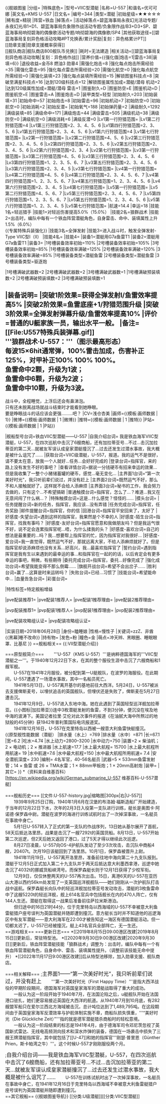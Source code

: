 {{舰娘图鉴 
|分组=
|特殊底色=
|型号=VIIC型潜艇
|名称=U-557
|和谐名=优可可娜
|英文名=KMS U-557
|日文名=
|编号=344
|类型=潜艇
|初始星级=★★☆☆☆
|稀有度=精锐
|阵营=铁血
|掉落点=
|活动掉落点=碧蓝海事局永夜幻光活动专题/永夜幻光/B1+D1、碧蓝海事局负象限作战活动专题/负象限作战/B3+D3+SP、碧蓝海事局响彻碧海的偶像歌活动专题/响彻碧海的偶像歌/SP4
|其他获取途径=[[碧蓝海事局复刻异色格活动攻略#PT兑换表/累计奖励|复刻：异色格累计PT]]<br>[[勋章支援|勋章支援概率获得]]<br>[[舰队商店|舰队商店800舰队币兑换]]
|耗时=无法建造
|相关活动=[[碧蓝海事局复刻异色格活动攻略|复刻：异色格作战]]
|营养价值={{强化值|炮击=1|雷击=38|装填=6}}
|退役收益=金币8 燃油3 勋章4
|需强化炮击=8
|强化每点炮击所需经验=35
|需强化雷击=95
|强化每点雷击所需经验=20
|需强化航空=0
|强化每点航空所需经验=0
|需强化装填=23
|强化每点装填所需经验=15
|解锁图鉴科技点=8
|突破至满星科技点=16
|达到120级科技点=12
|解锁图鉴属性加成=潜艇/潜母 机动+2
|达到120级属性加成=潜艇/潜母 雷击+1
|图鉴耐久=D
|图鉴防空=E
|图鉴机动=D
|图鉴航空=E
|图鉴雷击=A
|图鉴炮击=D
|装甲类型=轻型
|初始耐久=203
|初始装填=31
|初始命中=57
|初始炮击=8
|初始雷击=96
|初始机动=7
|初始防空=0
|初始航空=0
|初始消耗=2
|初始反潜=
|初始氧气=188
|初始弹药量=2
|满级耐久=1292
|满级装填=85
|满级命中=171
|满级炮击=44
|满级雷击=505
|满级机动=38
|满级防空=0
|满级航空=0
|满级消耗=6
|满级反潜=0
|Lv1第一行狩猎范围=
|Lv1第二行狩猎范围=4
|Lv1第三行狩猎范围=2、3、4、5、6
|Lv1第四行狩猎范围=2、3、5、6
|Lv1第五行狩猎范围=2、3、4、5、6
|Lv1第六行狩猎范围=4
|Lv1第七行狩猎范围=
|Lv2第一行狩猎范围=
|Lv2第二行狩猎范围=4、5、6
|Lv2第三行狩猎范围=2、3、4、5、6
|Lv2第四行狩猎范围=2、3、5、6
|Lv2第五行狩猎范围=2、3、4、5、6
|Lv2第六行狩猎范围=2、3、4
|Lv2第七行狩猎范围=
|Lv3第一行狩猎范围=
|Lv3第二行狩猎范围=4、5、6
|Lv3第三行狩猎范围=2、3、4、5、6
|Lv3第四行狩猎范围=1、2、3、5、6、7
|Lv3第五行狩猎范围=2、3、4、5、6
|Lv3第六行狩猎范围=2、3、4、5
|Lv3第七行狩猎范围=
|Lv4第一行狩猎范围=
|Lv4第二行狩猎范围=4、5、6
|Lv4第三行狩猎范围=2、3、4、5、6、7
|Lv4第四行狩猎范围=1、2、3、5、6、7
|Lv4第五行狩猎范围=1、2、3、4、5、6
|Lv4第六行狩猎范围=2、3、4、5
|Lv4第七行狩猎范围=
|Lv5第一行狩猎范围=
|Lv5第二行狩猎范围=4、5、6、7
|Lv5第三行狩猎范围=2、3、4、5、6、7
|Lv5第四行狩猎范围=1、2、3、5、6、7
|Lv5第五行狩猎范围=1、2、3、4、5、6
|Lv5第六行狩猎范围=1、2、3、4、5
|Lv5第七行狩猎范围=
|航速=14.4
|幸运=18
|技能1名=轻巡猎手
|技能1=对轻巡伤害提高5.0%（15.0%）
|技能2名=狼群战术
|技能2=出击时，编队中每有一个铁血阵营潜艇角色，自身雷击、命中、装填属性上升1.5%（6.0%）<br>{{专属特殊兵装强化}}
|技能3名=全弹发射
|技能3=进入战斗时，触发全弹发射-Type VIIC型I（II）
|技能4名=
|技能4=
|装备1=潜艇用G7a鱼雷T1
|装备2=潜艇用G7a鱼雷T1
|装备3=
|1号槽装备效率初始=110%
|2号槽装备效率初始=105%
|3号槽装备效率初始=85%
|1号槽装备效率满破=125%
|2号槽装备效率满破=120%
|3号槽装备效率满破=85%
|1号槽装备类型=潜艇鱼雷
|2号槽装备类型=潜艇鱼雷
|3号槽装备类型=驱逐炮
<!--鱼雷底座数不代表武器数，不了解的请勿修改数据。-->
|1号槽满破武器数=2
|2号槽满破武器数=2
|3号槽满破武器数=1
|1号槽满破预装填数=2
|2号槽满破预装填数=2
|3号槽满破预装填数=1

|装备说明=
|突破1阶效果=获得全弹发射I/鱼雷效率提高5%
|突破2阶效果=鱼雷底座+1/狩猎范围升级
|突破3阶效果=全弹发射弹幕升级/鱼雷效率提高10%
|评价=普通的U艇家族一员，输出水平一般。
|备注=
[[File:U557特殊兵装弹幕.gif]]<br>
'''狼群战术·U-557：'''（图示最高形态）<br>
每波15×6hit通常弹，100%雷击加成，伤害补正125%，对甲补正100% 100% 100%。<br>
鱼雷命中2颗，升级为1波；<br>
鱼雷命中6颗，升级为2波；<br>
鱼雷命中10颗，升级为3波。
----
战斗中，全程睡觉，上浮后还会有鼻涕泡。<br>
只有还未脱离战场就战斗结束时才能看到她睁眼。<br>
要是睁眼战斗的话应该会更强………吧？
|CV=浅仓杏美
|画师={{模板:画师数据 | 1}}
|微博={{模板:画师数据 | 1 |微博}}
|推特={{模板:画师数据 | 1 |推特}}
|P站={{模板:画师数据 | 1 |P站}}

|舰船型号台词=铁血VIIC型潜艇——U-557
|自我介绍台词= 我是铁血海军VIIC型潜艇，U-557，在四次巡航中击沉了6艘商船，还有加拉蒂亚号…不过…击沉加拉蒂亚的第二天…就被友军误认成皇家潜艇撞沉了…过去还发生过潜水事故，我大概是被什么诅咒了……
|获取台词=VIIC级潜艇，U-557，报道。我的运气不是很好，请不要太在意，放我一个人就好…任务…会好好完成的
|登录台词=指挥官，来的路上没有发生不好的事吧？
|查看详情台词=据说一分钱硬币有招来幸运的效果…但是我收集了一整个小猪储蓄罐的硬币，感觉…毫无变化…
|主界面1台词=“第一次美好时光”，我只听前辈们说过，并没有赶上
|主界面2台词=既然运气不好，那么不和人接触就好了，这样就不会给人添麻烦
|主界面3台词=秘书的工作，我会努力去做的，只有这个…不希望搞砸
|普通触摸台词=指挥官，怎么了…？难道…我又在无意间闯了什么祸…？
|特殊触摸台词=这是…什么感觉？怪怪的……
|摸头台词=
|任务提醒台词=新的任务，指挥官，我应该…没有弄错
|任务完成台词=指挥官，任务奖励
|邮件提醒台词=指挥官，你的信
|回港台词=指挥官平安回来了，太好了
|好感度-失望台词=遇到这样的指挥官，我果然是个不幸的人
|好感度-陌生台词=指挥官，找我有事吗？
|好感度-友好台词=指挥官愿意和我做朋友吗？但是我运气很不好，说不定会连累指挥官呢…唔，为什么揉我的头？
|好感度-喜欢台词=自己的想法是最重要的…吗？我…想要帮上指挥官的忙，因为指挥官对我很好…
|好感度-爱台词=我一直觉得，既然运气不好，那就远离大家，不给人添麻烦就好了。但是指挥官却说添麻烦也没有关系…好高兴，我…最喜欢指挥官了
|誓约台词=遇到指挥官是我有生以来遇到的最幸运的事…和指挥官在一起的的话，以后肯定会有更多幸运的事吧，稍微，有些期待
|委托完成台词=指挥官，委托…好像完成了
|强化成功台词=希望我能变得不那么倒霉……
|旗舰开战台词=希望不会出岔子……
|胜利台词=赢了…这算是时来运转吗？
|失败台词=已经…习惯了
|技能台词=希望能命中…
|血量告急台词=
|彩蛋台词=

|特性标签=特定舰船增益

|pve配装推荐1=
|pve配装1推荐人=
|pve配装1推荐理由=
|pve配装2推荐理由=

|pvp配装推荐1=
|pvp配装1推荐人=
|pvp配装1推荐理由=
|pvp配装2推荐理由=

|pve配装攻略组认证=
|pvp配装攻略组认证=

|实装日期=2018年06月28日
|身份=瞌睡娘
|性格=慢性子
|关键词=zzZ、非酋{{黑幕|睡不改命}}
|持有物=
|发色=粉
|瞳色=金
|萌点=冲天辫、黑眼圈、睡眠眼罩、比基尼
}}
==舰船相关==
{{:VII型潜艇介绍}}

===原型舰简介===
　　'''U-557（KMS U-557）'''是纳粹德国海军的'''VIIC型潜艇之一'''。于1940年12月22日下水，在其的整个服役生涯中击沉了六艘商船和1艘军舰。<br>
　　U-557在1941年2月服役，被分配到第一U艇舰队，在波罗的海服役。在此期间，U-557遭遇了一场潜水事故，其中一名船员死亡。<br>
　　1941年5月13日，U-557离开基尔的基地前往大西洋。5月24日，U-557被派去支援俾斯麦号，以埋伏追击的英国舰队，但埋伏还是失败了，俾斯麦在5月27日遭击沉。<br>
　　1941年12月9日，U-557进入东地中海。她在此遇到了英国轻型巡洋舰加拉蒂亚。{{小图标|加拉蒂亚}}连中3枚潜艇发射的鱼雷，不到3分钟，便沉没在埃及地中海的波涛下。美国记者拉里·艾伦对此次事件的报道《在油腻大海中所熬过的地狱般的45分钟》获1942年普利策国际电讯报道奖。<br>
　　1941年12月16日，U-557在克里特岛以西被一艘意大利鱼雷快艇撞沉。<br>
{{原型舰性能数据（潜艇）
|排水量（水上）=769
|排水量（水中）=871
|长=67.1
|宽=6.2
|吃水=4.74
|水上动力=2800–3200
|水中动力=750
|装置=2 × 柴油机；2 × 电动机；2 × 推进器
|水上航速=17.7
|水上最大航程= 15700 
|水上最大航程所用航速= 19
|水中航速=7.6
|水中最大航程=150
|水中最大航程所用航速= 7.4
|安全潜航深度= 230
|编制= 4名军官，40–56名艇员
|武器=5 × 533mm鱼雷发射管；14 × 鱼雷 或 26 × TMA水雷；1 × 88mm甲板炮；1 × 20mm高射炮
|装甲=
|其它=
}}
*（资料来自维基百科）<ref>[https://en.wikipedia.org/wiki/German_submarine_U-557 维基百科-U-557潜艇]</ref><br><br>
===舰船历史===
[[文件:U-557-history.jpg|缩略图|300px|右|U-557]]
　　1939年9月25日订购，1940年1月6月在汉堡的布洛姆·福斯造船厂开始建造，于当年的12月22日下水，次年的2月3日入役第一支队进行训练，艇长是奥图卡·阿诺德·保罗森中尉。潜艇在波罗的海进行训练试航时出了一次掉深事故，一名艇员在事故中身亡。<br>
　　5月1日U-557转入了正式的第一支队的作战序列，13日她从基尔展开了首航，58天后抵达洛里昂，战果是击沉了一艘7292t的英国货船。8月13日，U-557开始第二次巡逻，但2天后她又返回了港口，过了5天才得以继续此次巡逻。<br>
　　8月27日凌晨，U-557向OS-4护航队发动了至少3次攻击，击沉队中商船4艘，20407t。次月19日该艇回到了洛里昂。10月1日，保罗森被晋升上尉。<br>
　　1941年11月19日，U-557离开洛里昂，准备前往地中海向第二十九支队报到。潜艇于12月5日正式加入第二十九支队并于两天后抵达意大利墨西拿港，巡逻中她击沉了4032t的挪威货船峡湾号。而保罗森艇长则于12月1日获得了少校军衔。<br>
　　12月9日，仅仅休整两天的U-557再次出击。15日，离港6天的U-557在亚历山大港以西约56km处发现了一支英国巡洋舰舰队——她们刚刚从一次护航队打击战中返航。保罗森艇长向队中的轻巡洋舰加拉蒂亚号发动攻击，潜艇的3枚鱼雷命中了这艘5220t的轻巡洋舰，舰上614名官兵中包括舰长在内的470人阵亡，仅有144人生还。潜艇在取得这一战果后准备前往萨拉米斯港泊。<br>
　　但归途中的16日21时44分，位于克里特岛以西海域的U-557不幸被意大利鱼雷艇猎户座号误判为英国潜艇并随即遭到撞沉。意方艇长当时并不知道他的巡逻海区中有友军潜艇——意大利海军在22:00才被告知这一海区有德国潜艇活动。但一切都太迟了，U-557已经被撞沉，艇上43名官兵全部阵亡，无一生还。<br>
==游戏相关==
===更新日志===
*[[2019年8月15日09:00港区改建|2019年8月15日]]更新后，常驻特型池。
*[[2020年9月30日9:00港区改建|2020年9月30日]]更新后，铁血阵营潜艇技能「狼群战术」调整为：出击时，编队中每有一个有铁血阵营潜艇角色，自身命中、雷击、装填属性提升。（调整前该技能无命中提升）
*[[2022年11月17日9:00港区改建]]后从特型池移除，加入勋章支援、舰队商店。

===相关解释===
;<big>主界面1——“第一次美好时光”，我只听前辈们说过，并没有赶上</big>
　　'''第一次美好时光（First Happy Time）'''是指大西洋战役的早期阶段期间，德国海军对英国皇家海军的潜艇战取得了重大的成功。<br>
　　一般认为这一阶段开始于1940年7月，在法国沦陷之后，u艇舰队开始在法国港口驻扎，她们更容易接近英国在大西洋的航道。从1940年7月到10月底，有282艘盟军船只在爱尔兰西北方海域被击沉，总计吨位达到了1,489,795吨。在这段期间由于英国皇家海军反潜效率与护航体制实施不章，商船队损失慎重，'''“美好时光（Die Glückliche Zeit）”'''指的就是德军潜艇猎杀商船时的轻松意境。<br>
　　一般认为这一阶段结束的标志是1941年4月，由于德海军司令邓尼茨忽视了英国新式雷达、无线电高频测向技术和深水炸弹的装备，德国在一场袭击中损失了三艘王牌潜艇指挥官，其中就包括了[[U-47]]和她的指挥官'''刚瑟·普里恩（Günther Prien，斯卡帕湾之牛）'''。这个时候U-557才刚刚服役两个月。<br>

;<big>自我介绍台词——我是铁血海军VIIC型潜艇，U-557，在四次巡航中击沉了6艘商船，还有加拉蒂亚号…不过…击沉加拉蒂亚的第二天…就被友军误认成皇家潜艇撞沉了…过去还发生过潜水事故，我大概是被什么诅咒了……</big>
　　U-557在训练试航时出了一次掉深事故，一名艇员在事故中身亡，在1941年12月16日于克里特岛以西海域不幸被意大利鱼雷艇猎户座号误判为英国潜艇并随即遭到撞沉。<br>
==其它舰船==
{{舰娘图鉴导航}}
[[分类:U级潜艇]][[分类:VIIC型潜艇]]
